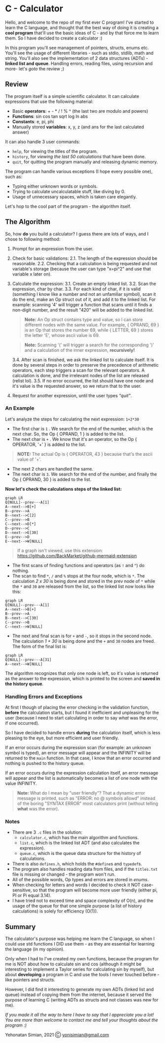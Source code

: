 # C - Calculator
Hello, and welcome to the repo of my first ever C program!
I've started to learn the C language, and thought that the best way of doing it is creating a **cool program** that'll use the basic ideas of C  - and by that force me to learn them.
So I have decided to create a calculator :)

In this program you'll see management of pointers, structs, enums etc.
You'll see the usage of different libraries - such as stdio, stdlib, math and string.
You'll also see the implementation of 2 data structures (ADTs) - **linked list and queue**.
Handling errors, reading files, using recursion and more- let's *goto* the review ;)

## Review
The program itself is a simple scientific calculator.
It can calculate expressions that use the following material:
- Basic **operators**:	+ - * / ! % ^ (the last two are modulo and powers) 
- **Functions**: sin cos tan sqrt log ln abs
- **Constants**: e, pi, phi
- Manually stored **variables**: x, y, z (and ans for the last calculated answer)

It can also handle 3 user commands:
- ``help``, for viewing the titles of the program.
- ``history``, for *viewing the last 50 calculations* that have been done.
- ``quit``, for quitting the program manually and releasing dynamic memory.

The program can handle various exceptions (I hope every possible one), such as:
- Typing either unknown words or symbols.
- Trying to calculate uncalculatable stuff, like diving by 0.
- Usage of unnecessary spaces, which is taken care elegantly.  

Let's hop to the cool part of the program - the algorithm itself.

## The Algorithm
So, how **do** you build a calculator?
I guess there are lots of ways, and I chose to following method:
1. Prompt for an expression from the user.
2. Check for basic validations:
	2.1. The length of the expression should be reasonable.
	2.2. Checking that a calculation is being requested and not variable's storage
	(because the user can type "x=pi^2" and use that variable x later on).
3. Calculate the expression:
	3.1. Create an empty linked list.
	3.2. Scan the expression, char by char.
	3.3. For each kind of char, if it is valid (something I know like a number and not an unfamiliar symbol), scan it do the end, make an Op struct out of it, and add it to the linked list. For example: scanning '4' will trigger a function that scans until it finds a non-digit number, and the result "420" will be added to the linked list.
	>**Note:** An Op struct contains type and value, so I can store different nodes with the same value. For example, { OPRAND, 69 } is an Op that stores the number 69, while { LETTER, 69 } stores the letter 'E', whose ascii value is 69.
	
	>**Note:** Scanning '(' will trigger a search for the corresponding ')' and a calculation of the inner expression, **recursively!**
	
	3.4. After scan is finished, we ask the linked list to calculate itself.
	It is done by several steps in order to preserve the precedence of arithmetic operators,  each step triggers a scan for the relevant operators.
	A calculation is done, and the irrelevant nodes of the list are released (relist lol).
	3.5. If no error occurred, the list should have one node and it's value is the requested answer, so we return that to the user.
4. Request for another expression, until the user types *"quit"*.

### An Example
Let's analyze the steps for calculating the next expression: ``1+2*30`` 
- The first char is ``1`` . We search for the end of the number, which is the next char.
So, the Op { OPRAND, 1 } is added to the list.
- The next char is ``+`` . We know that it's an operator, so the Op { OPERATOR, '+' }
is added to the list.
>**NOTE:** The actual Op is { OPERATOR, 43 } because that's the ascii value of '+'.
- The next 2 chars are handled the same.
- The next char is  ``3``. We search for the end of the number, and finally the
Op { OPRAND, 30 } is added to the list.

**Now let's check the calculations steps of the linked list:** 

```mermaid
graph LR
Q[NULL]--prev---A[1]
A--next-->B[+]
B--prev-->A
B--next-->C[2]
C--prev-->B
C--next-->D[*]
D--prev-->C
D--next-->E[30]
E--prev-->D
E--next-->W[NULL]
```

>If a graph isn't viewed, use this extension: https://github.com/BackMarket/github-mermaid-extension

- The first scans of finding functions and operators (as ``!`` and ``^``) do nothing.
- The scan to find ``*``, ``/`` and ``%`` stops at the four node, which is ``*``.
The calculation *2 x 30* is being done and stored in the prev node of ``*`` while the ``*`` and ``30`` are released from the list, so the linked list now looks like this: 
```mermaid
graph LR
Q[NULL]--prev---A[1]
A--next-->B[+]
B--prev-->A
B--next-->C[30]
C--prev-->B
C--next-->W[NULL]
```
- The next and final scan is for ``+`` and ``-``, so it stops in the second node.
The calculation *1 + 30* is being done and the ``+`` and ``30`` nodes are freed.
The form of the final list is:
```mermaid
graph LR
Q[NULL]--prev---A[31]
A--next-->W[NULL]
```
The algorithm recognizes that only one node is left, so it's value is  returned as the answer to the expression, which is printed to the screen and **saved in the history queue**.

### Handling Errors and Exceptions
At first I though of placing the error checking in the validation function, **before** the calculation starts, but I found it inefficient and unpleasing for the user (because I need to start calculating in order to say *what* was the error, if one occurred).

So I have decided to handle errors **during** the calculation itself, which is less pleasing to the eye, but more efficient and user friendly.

If an error occurs during the expression scan (for example: an unknown symbol is typed),
an error message will appear and the INFINITY will be returned to the ``main`` function. In that case, I know that an error occurred and nothing is pushed to the history queue.

If an error occurs during the expression calculation itself, an error message will appear and the list is automatically becomes a list of one node with the value INFINITY.

>**Note:** What do I mean by "user friendly"? That a dynamic error message is printed, such as "ERROR: no @ symbols allowd" instead of the boring "SYNTAX ERROR" most calculators print (without telling **what** was the error).

###  Notes
- There are 3 ``.c`` files in the solution:
	- ``calculator.c``, which has the main algorithm and functions.
	- ``list.c``, which is the linked list ADT (and also calculates the expression).
	- ``queue.c``, which is the queue data structure for the history of calculations.
- There is also ``defines.h``, which holds the ``#define``s and ``typedef``s.
- The program also handles reading data from files, and if the ``titles.txt`` file is missing or changed - the program won't run.
- All of the possible words, Op types and errors are stored in *enums*.
- When checking for letters and words I decided to check it NOT case-sensitive, so that the program will become more user friendly (either pi, PI or Pi equal 3.14).
- I have tried not to exceed time and space complexity of O(n), and the usage of the queue for that one simple purpose (a list of history calculations) is solely for efficiency (O(1)).

## Summary
The calculator's purpose was helping me learn the C language, so when I could use std functions I DID use them - as they are essential for learning the language (in my opinion).

Only when I had to I've created my own functions, because the program for me is NOT about how to calculate sin and cos (although it might be interesting to implement a Taylor series for calculating sin by myself), but about **developing** a program in C and use the tools I never touched before - like pointers and structs.

However, I did find it interesting to generate my own ADTs (linked list and queue) instead of copying them from the internet, because it served the purpose of learning C (writing ADTs as structs and not classes was new for me). 

*If you made it all the way to here I have to say that I appreciate you a lot!
You are more than welcome to contact me and tell your thoughts about the program :)*

Yehonatan Simian, 2021 Ⓒ
yonisimian@gmail.com
